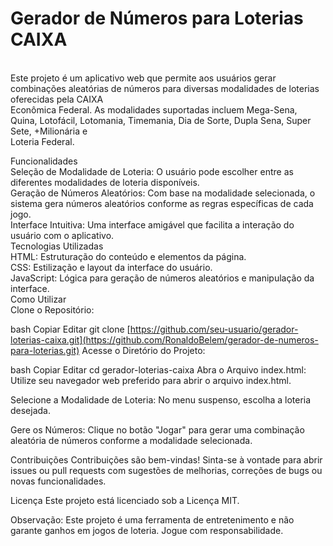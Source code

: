 <h1>Gerador de Números para Loterias CAIXA</h1><br>
Este projeto é um aplicativo web que permite aos usuários gerar combinações aleatórias de números para diversas modalidades de loterias oferecidas pela CAIXA <br>Econômica Federal. As modalidades suportadas incluem Mega-Sena, Quina, Lotofácil, Lotomania, Timemania, Dia de Sorte, Dupla Sena, Super Sete, +Milionária e <br>Loteria Federal.<br>

Funcionalidades<br>
Seleção de Modalidade de Loteria: O usuário pode escolher entre as diferentes modalidades de loteria disponíveis.<br>
Geração de Números Aleatórios: Com base na modalidade selecionada, o sistema gera números aleatórios conforme as regras específicas de cada jogo.<br>
Interface Intuitiva: Uma interface amigável que facilita a interação do usuário com o aplicativo.<br>
Tecnologias Utilizadas<br>
HTML: Estruturação do conteúdo e elementos da página.<br>
CSS: Estilização e layout da interface do usuário.<br>
JavaScript: Lógica para geração de números aleatórios e manipulação da interface.<br>
Como Utilizar<br>
Clone o Repositório:<br>

bash
Copiar
Editar
git clone [https://github.com/seu-usuario/gerador-loterias-caixa.git](https://github.com/RonaldoBelem/gerador-de-numeros-para-loterias.git)
Acesse o Diretório do Projeto:

bash
Copiar
Editar
cd gerador-loterias-caixa
Abra o Arquivo index.html: Utilize seu navegador web preferido para abrir o arquivo index.html.

Selecione a Modalidade de Loteria: No menu suspenso, escolha a loteria desejada.

Gere os Números: Clique no botão "Jogar" para gerar uma combinação aleatória de números conforme a modalidade selecionada.

Contribuições
Contribuições são bem-vindas! Sinta-se à vontade para abrir issues ou pull requests com sugestões de melhorias, correções de bugs ou novas funcionalidades.

Licença
Este projeto está licenciado sob a Licença MIT.

Observação: Este projeto é uma ferramenta de entretenimento e não garante ganhos em jogos de loteria. Jogue com responsabilidade.
